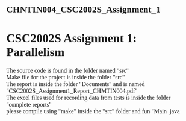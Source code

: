 <html>
 <style>
  div {
  	font-family: Georgia, Verdana;
  	font-size: 12pt;
  }
  h1 {
  	font-family: "Times New Roman", Verdana;
  	font-size: 24pt;
  }
  h2 {
  	font-family: "Times New Roman", Verdana;
  	font-size: 18pt;
  }
  </style> 
<body>

<h2>CHNTIN004_CSC2002S_Assignment_1</h2>
<h1>CSC2002S Assignment 1: Parallelism</h1>
<div>
<p>
The source code is found in the folder named "src"<br/>
Make file for the project is inside the folder "src"<br/>
The report is inside the folder "Documents" and is named "CSC2002S_Assignment1_Report_CHMTIN004.pdf"<br/>
The excel files used for recording data from tests is inside the folder "complete reports"<br/>
please compile using "make" inside the "src" folder and fun "Main .java</p>
</div>
</body>
</html>
